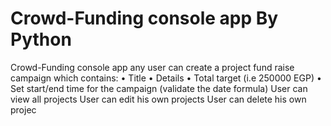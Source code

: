 # Crowd-Funding console app By Python 
Crowd-Funding console app any user can create a project fund raise campaign which contains:
• Title
• Details
• Total target (i.e 250000 EGP)
• Set start/end time for the campaign (validate the date formula)
User can view all projects
User can edit his own projects
User can delete his own projec
